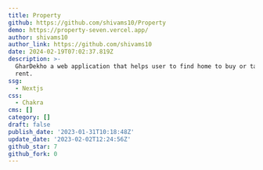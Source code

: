 ```yaml
---
title: Property
github: https://github.com/shivams10/Property
demo: https://property-seven.vercel.app/
author: shivams10
author_link: https://github.com/shivams10
date: 2024-02-19T07:02:37.819Z
description: >-
  GharDekho a web application that helps user to find home to buy or take on
  rent.
ssg:
  - Nextjs
css:
  - Chakra
cms: []
category: []
draft: false
publish_date: '2023-01-31T10:18:48Z'
update_date: '2023-02-02T12:24:56Z'
github_star: 7
github_fork: 0
---
```

